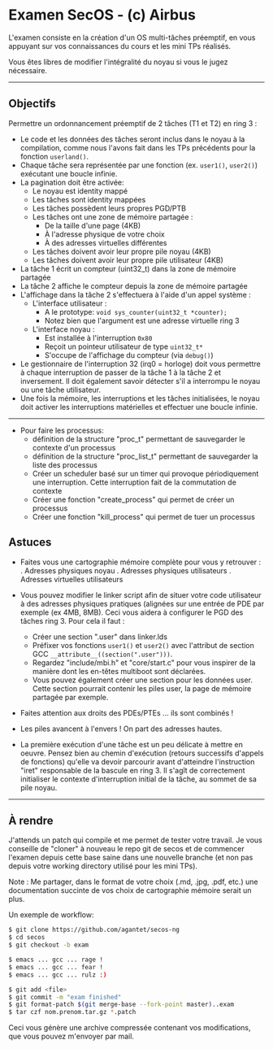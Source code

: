 # Examen SecOS - (c) Airbus

L'examen consiste en la création d'un OS multi-tâches préemptif, en vous
appuyant sur vos connaissances du cours et les mini TPs réalisés.

Vous êtes libres de modifier l'intégralité du noyau si vous le jugez
nécessaire.

---

## Objectifs

Permettre un ordonnancement préemptif de 2 tâches (T1 et T2) en ring 3 :

 - Le code et les données des tâches seront inclus dans le noyau à la compilation, comme nous l'avons fait dans les TPs précédents pour la fonction `userland()`.
 - Chaque tâche sera représentée par une fonction (ex. `user1()`, `user2()`) exécutant une boucle infinie.
 - La pagination doit être activée:
   + Le noyau est identity mappé
   + Les tâches sont identity mappées
   + Les tâches possèdent leurs propres PGD/PTB
   + Les tâches ont une zone de mémoire partagée :
     - De la taille d'une page (4KB)
     - À l'adresse physique de votre choix
     - À des adresses virtuelles différentes
   + Les tâches doivent avoir leur propre pile noyau (4KB)
   + Les tâches doivent avoir leur propre pile utilisateur (4KB)
 - La tâche 1 écrit un compteur (uint32_t) dans la zone de mémoire partagée
 - La tâche 2 affiche le compteur depuis la zone de mémoire partagée
 - L'affichage dans la tâche 2 s'effectuera à l'aide d'un appel système :
   + L'interface utilisateur :
     - A le prototype: `void sys_counter(uint32_t *counter);`
     - Notez bien que l'argument est une adresse virtuelle ring 3
   + L'interface noyau :
     - Est installée à l'interruption `0x80`
     - Reçoit un pointeur utilisateur de type `uint32_t*`
     - S'occupe de l'affichage du compteur (via `debug()`)
 - Le gestionnaire de l'interruption 32 (irq0 = horloge) doit vous permettre à chaque interruption de passer de la tâche 1 à la tâche 2 et inversement. Il doit également savoir détecter s'il a interrompu le noyau ou une tâche utilisateur.
 - Une fois la mémoire, les interruptions et les tâches initialisées, le noyau doit activer les interruptions matérielles et effectuer une boucle infinie.


 ---
- Pour faire les processus:
  + définition de la structure "proc_t" permettant de sauvegarder le contexte d'un processus
  + définition de la structure "proc_list_t" permettant de sauvegarder la liste des processus
  + Créer un scheduler basé sur un timer qui provoque périodiquement une interruption. Cette interruption fait de la commutation de contexte
  + Créer une fonction "create_process" qui permet de créer un processus
  + Créer une fonction "kill_process" qui permet de tuer un processus

## Astuces

 - Faites vous une cartographie mémoire complète pour vous y retrouver :
   . Adresses physiques noyau
   . Adresses physiques utilisateurs
   . Adresses virtuelles utilisateurs

 - Vous pouvez modifier le linker script afin de situer votre code utilisateur
   à des adresses physiques pratiques (alignées sur une entrée de PDE par
   exemple (ex 4MB, 8MB). Ceci vous aidera à configurer le PGD des tâches
   ring 3. Pour cela il faut :
   + Créer une section ".user" dans linker.lds
   + Préfixer vos fonctions `user1()` et `user2()` avec l'attribut de section GCC `__attribute__((section(".user")))`.
   + Regardez "include/mbi.h" et "core/start.c" pour vous inspirer de la manière dont les en-têtes multiboot sont déclarées.
   + Vous pouvez également créer une section pour les données user. Cette section pourrait contenir les piles user, la page de mémoire partagée par exemple.

 - Faites attention aux droits des PDEs/PTEs ... ils sont combinés !

 - Les piles avancent à l'envers ! On part des adresses hautes.

 - La première exécution d'une tâche est un peu délicate à mettre en oeuvre.
   Pensez bien au chemin d'exécution (retours successifs d'appels de
   fonctions) qu'elle va devoir parcourir avant d'atteindre
   l'instruction "iret" responsable de la bascule en ring 3. Il s'agît de
   correctement initialiser le contexte d'interruption initial de la tâche,
   au sommet de sa pile noyau.

 ---

## À rendre

J'attends un patch qui compile et me permet de tester votre travail. Je vous
conseille de "cloner" à nouveau le repo git de secos et de commencer l'examen
depuis cette base saine dans une nouvelle branche (et non pas depuis votre
working directory utilisé pour les mini TPs).

Note : Me partager, dans le format de votre choix (.md, .jpg, .pdf, etc.) une
documentation succinte de vos choix de cartographie mémoire serait un plus.

Un exemple de workflow:
```bash
$ git clone https://github.com/agantet/secos-ng
$ cd secos
$ git checkout -b exam

$ emacs ... gcc ... rage !
$ emacs ... gcc ... fear !
$ emacs ... gcc ... rulz :)

$ git add <file>
$ git commit -m "exam finished"
$ git format-patch $(git merge-base --fork-point master)..exam
$ tar czf nom.prenom.tar.gz *.patch
```

Ceci vous génère une archive compressée contenant vos modifications, que vous
pouvez m'envoyer par mail.


